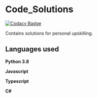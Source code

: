 # Code_Solutions

[![Codacy Badge](https://api.codacy.com/project/badge/Grade/c3e9e1374b1b4a92ab37a945093358e0)](https://app.codacy.com/manual/alex.sulea/Code_Solutions?utm_source=github.com&utm_medium=referral&utm_content=Alexandru-S/Code_Solutions&utm_campaign=Badge_Grade_Dashboard)

Contains solutions for personal upskilling.

## Languages used  
  **Python 3.8**

  **Javascript**

  **Typescript**
  
  **C#** 